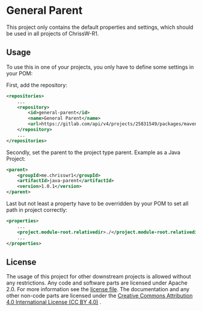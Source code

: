 # General Parent

This project only contains the default properties and settings, which should be
used in all projects of ChrissW-R1.

## Usage

To use this in one of your projects, you only have to define some settings in
your POM:

First, add the repository:
```XML
<repositories>
	...
	<repository>
		<id>general-parent</id>
		<name>General Parent</name>
		<url>https://gitlab.com/api/v4/projects/25831549/packages/maven</url>
	</repository>
	...
</repositories>
```

Secondly, set the parent to the project type parent. Example as a Java Project:
```XML
<parent>
	<groupId>me.chrisswr1</groupId>
	<artifactId>java-parent</artifactId>
	<version>1.0.1</version>
</parent>
```

Last but not least a property have to be overridden by your POM to set all path
in project correctly:
```XML
<properties>
	...
	<project.module-root.relativedir>./</project.module-root.relativedir>
	...
</properties>
```

## License

The usage of this project for other downstream projects is allowed without any
restrictions. Any code and software parts are licensed under Apache 2.0. For
more information see the [license file](LICENSE). The documentation and any
other non-code parts are licensed under
the [Creative Commons Attribution 4.0 International License (CC BY 4.0)](https://creativecommons.org/licenses/by/4.0/)
.
